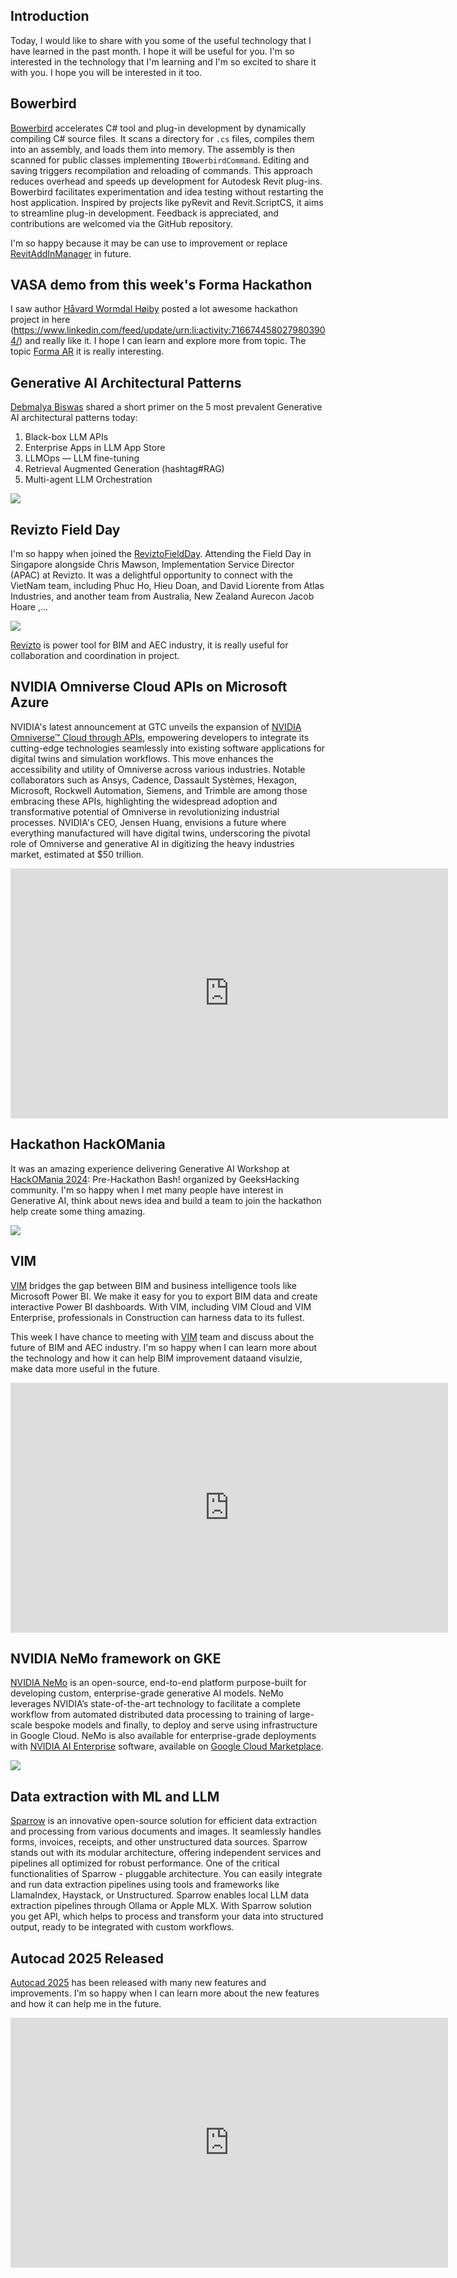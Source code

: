 
## Introduction

Today, I would like to share with you some of the useful technology that I have learned in the past month. I hope it will be useful for you. I'm so interested in the technology that I'm learning and I'm so excited to share it with you. I hope you will be interested in it too.


## Bowerbird

[Bowerbird](https://github.com/ara3d/bowerbird) accelerates C# tool and plug-in development by dynamically compiling C# source files. It scans a directory for `.cs` files, compiles them into an assembly, and loads them into memory. The assembly is then scanned for public classes implementing `IBowerbirdCommand`. Editing and saving triggers recompilation and reloading of commands. This approach reduces overhead and speeds up development for Autodesk Revit plug-ins. Bowerbird facilitates experimentation and idea testing without restarting the host application. Inspired by projects like pyRevit and Revit.ScriptCS, it aims to streamline plug-in development. Feedback is appreciated, and contributions are welcomed via the GitHub repository.

I'm so happy because it may be can use to improvement or replace [RevitAddInManager](https://github.com/chuongmep/RevitAddInManager) in future.

## VASA demo from this week's Forma Hackathon

I saw author [Håvard Wormdal Høiby](https://www.linkedin.com/feed/update/urn:li:activity:7166744580279803904/) posted a lot awesome hackathon project in here (https://www.linkedin.com/feed/update/urn:li:activity:7166744580279803904/) and really like it. I hope I can learn and explore more from topic. The topic [Forma AR](https://piromancy.com/events/forma-hackathon-2024/) it is really interesting.

## Generative AI Architectural Patterns

[Debmalya Biswas](https://www.linkedin.com/pulse/generative-ai-architectural-patterns-debmalya-biswas-hlvye/?trackingId=wW0DWmYZmA52F6rjVwZSYA%3D%3D) shared a short primer on the 5 most prevalent Generative AI architectural patterns today:

1. Black-box LLM APIs
2. Enterprise Apps in LLM App Store
3. LLMOps — LLM fine-tuning
4. Retrieval Augmented Generation (hashtag#RAG)
5. Multi-agent LLM Orchestration

![](https://media.licdn.com/dms/image/D4E12AQEKKUJziRizhg/article-inline_image-shrink_1500_2232/0/1702214238128?e=1717027200&v=beta&t=_Iqsw2GIO7o4Wx0mIsHGvw_ikxmOeH4faLH_zH7p8g4)

## Revizto Field Day

I'm so happy when joined the [ReviztoFieldDay](https://revizto.com/en/revizto-field-days/). Attending the Field Day in Singapore alongside Chris Mawson, Implementation Service Director (APAC) at Revizto.
It was a delightful opportunity to connect with the VietNam team, including Phuc Ho, Hieu Doan, and David Liorente from Atlas Industries, and another team from Australia, New Zealand Aurecon Jacob Hoare ,...

![](./pic/429871941_10231933793394568_1613742013552831517_n.jpg)

[Revizto](https://revizto.com/) is power tool for BIM and AEC industry, it is really useful for collaboration and coordination in project.

## NVIDIA Omniverse Cloud APIs on Microsoft Azure

NVIDIA's latest announcement at GTC unveils the expansion of [NVIDIA Omniverse™ Cloud through APIs](https://nvidianews.nvidia.com/news/omniverse-cloud-apis-industrial-digital-twin), empowering developers to integrate its cutting-edge technologies seamlessly into existing software applications for digital twins and simulation workflows. This move enhances the accessibility and utility of Omniverse across various industries. Notable collaborators such as Ansys, Cadence, Dassault Systèmes, Hexagon, Microsoft, Rockwell Automation, Siemens, and Trimble are among those embracing these APIs, highlighting the widespread adoption and transformative potential of Omniverse in revolutionizing industrial processes. NVIDIA's CEO, Jensen Huang, envisions a future where everything manufactured will have digital twins, underscoring the pivotal role of Omniverse and generative AI in digitizing the heavy industries market, estimated at $50 trillion.

<iframe width="700" height="400" src="https://www.youtube.com/embed/Y2F8yisiS6E?si=OELllSyTQY48JfHo" title="YouTube video player" frameborder="0" allow="accelerometer; autoplay; clipboard-write; encrypted-media; gyroscope; picture-in-picture; web-share" referrerpolicy="strict-origin-when-cross-origin" allowfullscreen></iframe>

## Hackathon HackOMania

It was an amazing experience delivering Generative AI Workshop at [HackOMania 2024](https://hackomania.geekshacking.com/): Pre-Hackathon Bash! organized by GeeksHacking community. I'm so happy when I met many people have interest in Generative AI, think about news idea and build a team to join the hackathon help create some thing amazing.

![](./pic/1711212199207.jpg)

## VIM

[VIM](https://www.vimaec.com/) bridges the gap between BIM and business intelligence tools like Microsoft Power BI. We make it easy for you to export BIM data and create interactive Power BI dashboards. With VIM, including VIM Cloud and VIM Enterprise, professionals in Construction can harness data to its fullest.

This week I have chance to meeting with [VIM](https://www.vimaec.com/) team and discuss about the future of BIM and AEC industry. I'm so happy when I can learn more about the technology and how it can help BIM improvement dataand visulzie, make data more useful in the future.

<iframe width="700" height="400" src="https://www.loom.com/embed/b89dd981363241659b27036c90d16b8a?sid=4008def5-4a34-4499-b251-fc862a480e3e" frameborder="0" webkitallowfullscreen mozallowfullscreen allowfullscreen></iframe>

## NVIDIA NeMo framework on GKE

[NVIDIA NeMo](https://cloud.google.com/blog/products/compute/gke-and-nvidia-nemo-framework-to-train-generative-ai-models?utm_source=linkedin&utm_medium=unpaidsoc&utm_campaign=fy24q1-googlecloudpartners-blog-partner-in_feed-no-brand-global&utm_content=-&utm_term=-&linkId=9540394) is an open-source, end-to-end platform purpose-built for developing custom, enterprise-grade generative AI models. NeMo leverages NVIDIA’s state-of-the-art technology to facilitate a complete workflow from automated distributed data processing to training of large-scale bespoke models and finally, to deploy and serve using infrastructure in Google Cloud. NeMo is also available for enterprise-grade deployments with [NVIDIA AI Enterprise](https://www.nvidia.com/en-us/data-center/products/ai-enterprise/) software, available on [Google Cloud Marketplace](https://console.cloud.google.com/marketplace/product/nvidia/nvidia-ai-enterprise-vmi?_ga=2.23453618.-945343856.1707986838).

![](https://storage.googleapis.com/gweb-cloudblog-publish/images/1.high-level-arch.max-2100x2100.png)

## Data extraction with ML and LLM 

[Sparrow](https://github.com/katanaml/sparrow?tab=readme-ov-file) is an innovative open-source solution for efficient data extraction and processing from various documents and images. It seamlessly handles forms, invoices, receipts, and other unstructured data sources. Sparrow stands out with its modular architecture, offering independent services and pipelines all optimized for robust performance. One of the critical functionalities of Sparrow - pluggable architecture. You can easily integrate and run data extraction pipelines using tools and frameworks like LlamaIndex, Haystack, or Unstructured. Sparrow enables local LLM data extraction pipelines through Ollama or Apple MLX. With Sparrow solution you get API, which helps to process and transform your data into structured output, ready to be integrated with custom workflows.

## Autocad 2025 Released

[Autocad 2025](https://help.autodesk.com/view/ACD/2025/ENU/?guid=GUID-E5291FE2-259E-4595-A6FE-C580729A54A0) has been released with many new features and improvements. I'm so happy when I can learn more about the new features and how it can help me in the future.

<iframe width="700" height="400" src="https://www.youtube.com/embed/1x1-yEmffQQ?si=hCUxZQslFnfAW65E" title="YouTube video player" frameborder="0" allow="accelerometer; autoplay; clipboard-write; encrypted-media; gyroscope; picture-in-picture; web-share" referrerpolicy="strict-origin-when-cross-origin" allowfullscreen></iframe>
